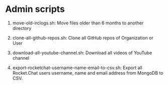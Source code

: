 
# Admin scripts

1) move-old-irclogs.sh: Move files older than 6 months to another directory

2) clone-all-github-repos.sh: Clone all GitHub repos of Organization or User

3) download-all-youtube-channel.sh: Download all videos of YouTube channel

4) export-rocketchat-username-name-email-to-csv.sh: Export all Rocket.Chat
   users username, name and email address from MongoDB to CSV.
